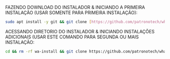 FAZENDO DOWNLOAD DO INSTALADOR & INICIANDO A PRIMEIRA INSTALAÇÃO (USAR SOMENTE PARA PRIMEIRA INSTALAÇÃO):

```bash
sudo apt install -y git && git clone [https://github.com/patronotech/whaticket_install_v6](https://github.com/lmaxxor/whaticket_install_v6).git && sudo chmod -R 777 whaticket_install_v6 && cd whaticket_install_v6 && sudo ./install_primaria
```

ACESSANDO DIRETORIO DO INSTALADOR & INICIANDO INSTALAÇÕES ADICIONAIS (USAR ESTE COMANDO PARA SEGUNDA OU MAIS INSTALAÇÃO:
```bash
cd && rm -rf wa-install && git clone https://github.com/patronotech/whaticket_install_v6.git && sudo chmod -R 777 ./whaticket_install_v6 && cd ./whaticket_install_v6 && sudo ./install_instancia
```

